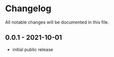 # Changelog

All notable changes will be documented in this file.

## 0.0.1 - 2021-10-01

-   initial public release
